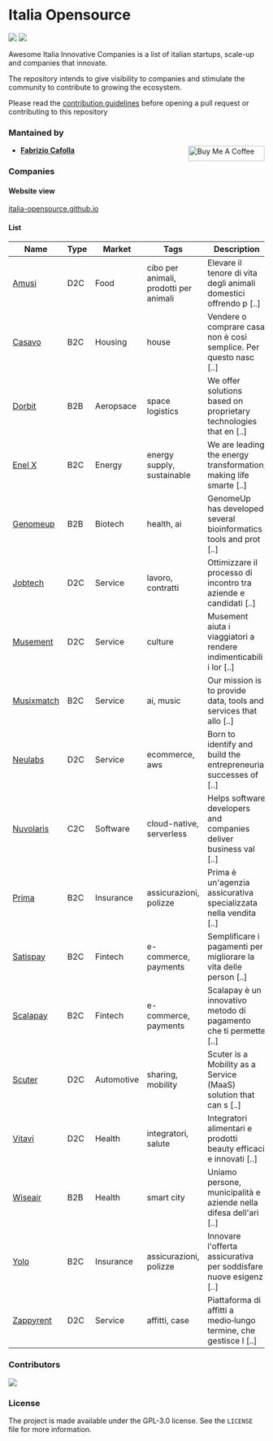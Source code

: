 # Italia Opensource

<img src='https://img.shields.io/badge/companies-18-green'> <img src='https://img.shields.io/github/last-commit/italia-opensource/awesome-italia-innovative-companies/main'>

Awesome Italia Innovative Companies is a list of italian startups, scale-up and companies that innovate.

The repository intends to give visibility to companies and stimulate the community to contribute to growing the ecosystem.

Please read the [contribution guidelines](https://github.com/italia-opensource/awesome-italia-innovative-companies/blob/main/CONTRIBUTING.md) before opening a pull request or contributing to this repository

### Mantained by

- **[Fabrizio Cafolla](https://github.com/FabrizioCafolla)** <a href="https://www.buymeacoffee.com/fabriziocafolla" target="_blank"><img align="right" src="https://www.buymeacoffee.com/assets/img/custom_images/orange_img.png" alt="Buy Me A Coffee" style="height: 30px !important; width: 150px !important" ></a>

### Companies

#### Website view

[italia-opensource.github.io](https://italia-opensource.github.io/awesome-italia-innovative-companies/)

#### List

| Name                                        | Type | Market     | Tags                                   | Description                                                       |
| ------------------------------------------- | ---- | ---------- | -------------------------------------- | ----------------------------------------------------------------- |
| [Amusi](https://www.amusi.it/)              | D2C  | Food       | cibo per animali, prodotti per animali | Elevare il tenore di vita degli animali domestici offrendo p [..] |
| [Casavo](https://casavo.com/)               | B2C  | Housing    | house                                  | Vendere o comprare casa non è così semplice. Per questo nasc [..] |
| [Dorbit](https://www.dorbit.space/)         | B2B  | Aeropsace  | space logistics                        | We offer solutions based on proprietary technologies that en [..] |
| [Enel X](https://www.enelx.com/)            | B2C  | Energy     | energy supply, sustainable             | We are leading the energy transformation, making life smarte [..] |
| [Genomeup](http://www.genomeup.com/)        | B2B  | Biotech    | health, ai                             | GenomeUp has developed several bioinformatics tools and prot [..] |
| [Jobtech](https://jobtech.it)               | D2C  | Service    | lavoro, contratti                      | Ottimizzare il processo di incontro tra aziende e candidati [..]  |
| [Musement](https://www.musement.com/it/)    | D2C  | Service    | culture                                | Musement aiuta i viaggiatori a rendere indimenticabili i lor [..] |
| [Musixmatch](https://www.musixmatch.com/it) | B2C  | Service    | ai, music                              | Our mission is to provide data, tools and services that allo [..] |
| [Neulabs](https://neulabs.com)              | D2C  | Service    | ecommerce, aws                         | Born to identify and build the entrepreneurial successes of [..]  |
| [Nuvolaris](https://nuvolaris.io/)          | C2C  | Software   | cloud-native, serverless               | Helps software developers and companies deliver business val [..] |
| [Prima](https://prima.it)                   | B2C  | Insurance  | assicurazioni, polizze                 | Prima è un'agenzia assicurativa specializzata nella vendita [..]  |
| [Satispay](https://www.satispay.com/)       | B2C  | Fintech    | e-commerce, payments                   | Semplificare i pagamenti per migliorare la vita delle person [..] |
| [Scalapay](https://www.scalapay.com/)       | B2C  | Fintech    | e-commerce, payments                   | Scalapay è un innovativo metodo di pagamento che ti permette [..] |
| [Scuter](https://www.scuter.co)             | D2C  | Automotive | sharing, mobility                      | Scuter is a Mobility as a Service (MaaS) solution that can s [..] |
| [Vitavi](https://www.vitavi.it/)            | D2C  | Health     | integratori, salute                    | Integratori alimentari e prodotti beauty efficaci e innovati [..] |
| [Wiseair](https://www.wiseair.vision/)      | B2B  | Health     | smart city                             | Uniamo persone, municipalità e aziende nella difesa dell'ari [..] |
| [Yolo](https://yolo-insurance.com)          | B2C  | Insurance  | assicurazioni, polizze                 | Innovare l'offerta assicurativa per soddisfare nuove esigenz [..] |
| [Zappyrent](https://www.zappyrent.com)      | D2C  | Service    | affitti, case                          | Piattaforma di affitti a medio‑lungo termine, che gestisce l [..] |

### Contributors

<a href="https://github.com/italia-opensource/awesome-italia-innovative-companies/graphs/contributors"> <img src="https://contrib.rocks/image?repo=italia-opensource/awesome-italia-innovative-companies" /> </a>

### License

The project is made available under the GPL-3.0 license. See the `LICENSE` file for more information.